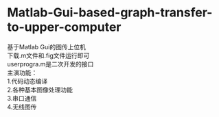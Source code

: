 # Matlab-Gui-based-graph-transfer-to-upper-computer
基于Matlab Gui的图传上位机        
下载.m文件和.fig文件运行即可  
userprogra.m是二次开发的接口    
主演功能：    
   1.代码动态编译  
   2.各种基本图像处理功能  
   3.串口通信  
   4.无线图传  
   
